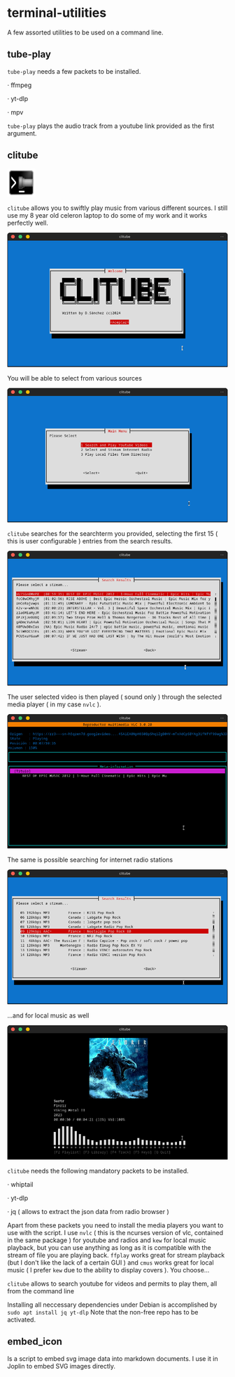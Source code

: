 # terminal-utilities
A few assorted utilities to be used on a command line.

## tube-play

`tube-play` needs a few packets to be installed.

· ffmpeg

· yt-dlp

· mpv

`tube-play` plays the audio track from a youtube link provided as the first argument.


## clitube

![clitube_logo](media/clitube.png)

`clitube` allows you to swiftly play music from various different sources. I still use my 8 year old celeron laptop to do some of my work and it works perfectly well.

![clitbe_splash](media/ss1_clitube.png)

You will be able to select from various sources 

![clitube_main_menu](media/ss2_clitube.png)

`clitube` searches for the searchterm you provided, selecting the first 15 ( this is user configurable ) entries from the search results.

![clitube_yt_results](media/ss3_clitube.png)

The user selected video is then played ( sound only ) through the selected media player ( in my case `nvlc` ).

![clitube_yt_play](media/ss4_clitube.png)

The same is possible searching for internet radio stations

![clitube_radio_results](media/ss5_clitube.png)

...and for local music as well

![clitube_local_playback](media/ss6_clitube.png)

`clitube` needs the following mandatory packets to be installed.

· whiptail

· yt-dlp

· jq ( allows to extract the json data from radio browser )  

Apart from these packets you need to install the media players you want to use with the script.
I use `nvlc` ( this is the ncurses version of vlc, contained in the same package ) for youtube and radios and `kew` for local music playback, but you can use anything as long as it is compatible with the stream of file you are playing back. `ffplay` works great for stream playback (but I don't like the lack of a certain GUI ) and `cmus` works great for local music ( I prefer `kew` due to the ability to display covers ). You choose... 

`clitube` allows to search youtube for videos and permits to play them, all from the command line

Installing all neccessary dependencies under Debian is accomplished by
`sudo apt install jq yt-dlp`
Note that the non-free repo has to be activated.

## embed_icon

Is a script to embed svg image data into markdown documents. I use it in Joplin to embed SVG images directly.
